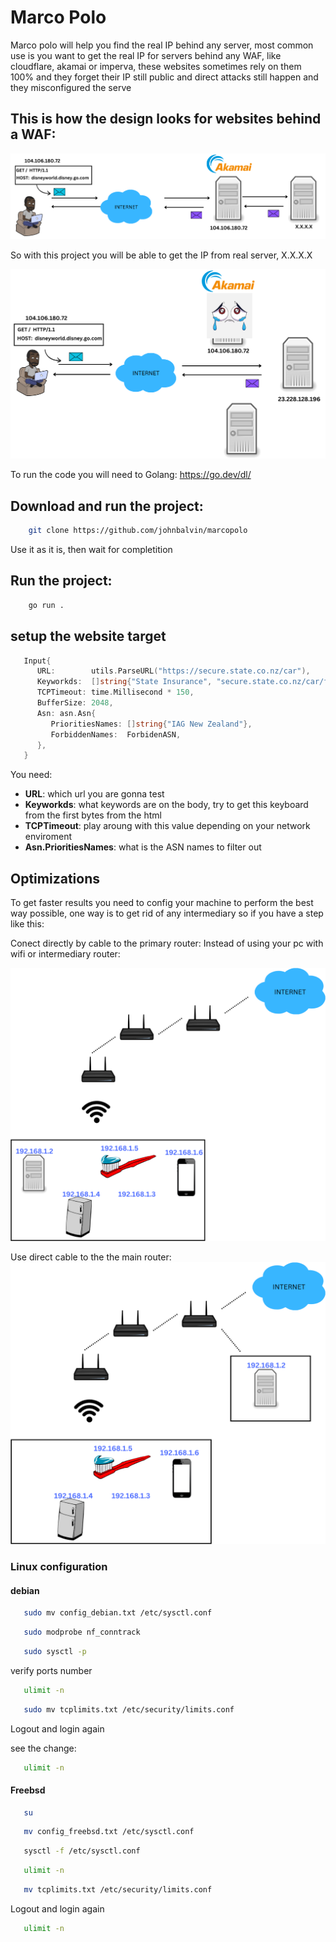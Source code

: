 # Marco Polo

Marco polo will help you find the real IP behind any server, most common use is you want to get the real IP for servers behind any WAF, like cloudflare, akamai or imperva, these websites sometimes rely on them 100% and they forget their IP still public and direct attacks still happen and they misconfigured the serve

## This is how the design looks for websites behind a WAF:
![disney with waf](<images/disney 1.png>)



So with this project you will be able to get the IP from real server, X.X.X.X

![disney without waf](<images/disney 2png>)



To run the code you will need to Golang: https://go.dev/dl/

## Download and run the project: 
```bash
    git clone https://github.com/johnbalvin/marcopolo
```
Use it as it is, then wait for completition

## Run the project: 
```bash
    go run .
```
## setup the website target
```go
   Input{
      URL:        utils.ParseURL("https://secure.state.co.nz/car"),
      Keyworkds:  []string{"State Insurance", "secure.state.co.nz/car/favicon.ico"},
      TCPTimeout: time.Millisecond * 150,
      BufferSize: 2048,
      Asn: asn.Asn{
         PrioritiesNames: []string{"IAG New Zealand"},
         ForbiddenNames:  ForbidenASN,
      },
   }
```

You need:

* **URL**: which url you are gonna test
* **Keyworkds**: what keywords are on the body, try to get this keyboard from the first bytes from the html
* **TCPTimeout**: play aroung with this value depending on your network enviroment
* **Asn.PrioritiesNames**: what is the ASN names to filter out


## Optimizations

To get faster results you need to config your machine to perform the best way possible, one way is to get rid of any intermediary so if you have a step like this: 

Conect directly by cable to the primary router: 
Instead of using your pc with wifi or intermediary router:

![home network bad](images/network_config.png)

Use direct cable to the the main router:
![home network good](images/network_config_2.png)



###  Linux configuration

#### debian

```bash
   sudo mv config_debian.txt /etc/sysctl.conf
```
```bash
   sudo modprobe nf_conntrack
```
```bash
   sudo sysctl -p
```
verify ports number
```bash
   ulimit -n 
```
```bash
   sudo mv tcplimits.txt /etc/security/limits.conf
```
Logout and login again

see the change:
```bash
   ulimit -n 
```

#### Freebsd
```bash
   su
```
```bash
   mv config_freebsd.txt /etc/sysctl.conf
```
    
```bash
   sysctl -f /etc/sysctl.conf
```
```bash
   ulimit -n 
```
```bash
   mv tcplimits.txt /etc/security/limits.conf
```
Logout and login again
```bash
   ulimit -n 
```

